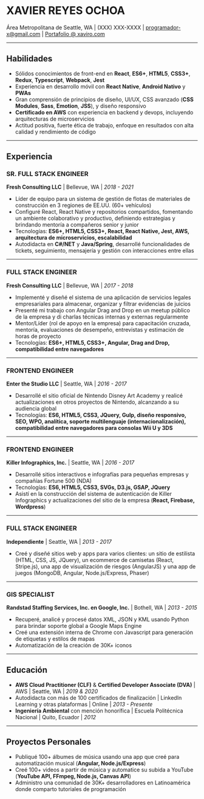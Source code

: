 # **XAVIER REYES OCHOA**

Área Metropolitana de Seattle, WA | (XXX) XXX-XXXX | programador-x@gmail.com | [Portafolio @ xaviro.com](https://xaviro.com)

---

## **Habilidades**

- Sólidos conocimientos de front-end en **React**, **ES6+**, **HTML5**, **CSS3+**, **Redux**, **Typescript**, **Webpack**, **Jest**
- Experiencia en desarrollo móvil con **React Native**, **Android Nativo** y **PWAs**
- Gran comprensión de principios de diseño, UI/UX, CSS avanzado (**CSS Modules**, **Sass**, **Emotion**, **JSS**), y diseño responsivo
- **Certificado en AWS** con experiencia en backend y devops, incluyendo arquitecturas de microservicios
- Actitud positiva, fuerte ética de trabajo, enfoque en resultados con alta calidad y rendimiento de código

---

## **Experiencia**

### **SR. FULL STACK ENGINEER**
**Fresh Consulting LLC** | Bellevue, WA | *2018 - 2021*

- Líder de equipo para un sistema de gestión de flotas de materiales de construcción en 3 regiones de EE.UU. (60+ vehículos)
- Configuré React, React Native y repositorios compartidos, fomentando un ambiente colaborativo y productivo, definiendo estrategias y brindando mentoría a compañeros senior y junior
- Tecnologías: **ES6+, HTML5, CSS3+, React, React Native, Jest, AWS, arquitectura de microservicios, escalabilidad**
- Autodidacta en **C#/NET** y **Java/Spring**, desarrollé funcionalidades de tickets, seguimiento, mensajería y gestión con interacciones entre ellas

---

### **FULL STACK ENGINEER**
**Fresh Consulting LLC** | Bellevue, WA | *2017 - 2018*

- Implementé y diseñé el sistema de una aplicación de servicios legales empresariales para almacenar, organizar y filtrar evidencias de juicios
- Presenté mi trabajo con Angular Drag and Drop en un meetup público de la empresa y di charlas técnicas internas y externas regularmente
- Mentor/Líder (rol de apoyo en la empresa) para capacitación cruzada, mentoría, evaluaciones de desempeño, entrevistas y estimación de horas de proyecto
- Tecnologías: **ES6+, HTML5, CSS3+, Angular, Drag and Drop, compatibilidad entre navegadores**

---

### **FRONTEND ENGINEER**
**Enter the Studio LLC** | Seattle, WA | *2016 - 2017*

- Desarrollé el sitio oficial de Nintendo Disney Art Academy y realicé actualizaciones en otros proyectos de Nintendo, alcanzando a su audiencia global
- Tecnologías: **ES6, HTML5, CSS3, JQuery, Gulp, diseño responsivo, SEO, WPO, analítica, soporte multilenguaje (internacionalización), compatibilidad entre navegadores para consolas Wii U y 3DS**

---

### **FRONTEND ENGINEER**
**Killer Infographics, Inc.** | Seattle, WA | *2016 - 2017*

- Desarrollé sitios interactivos e infografías para pequeñas empresas y compañías Fortune 500 (NDA)
- Tecnologías: **ES6, HTML5, CSS3, SVGs, D3.js, GSAP, JQuery**
- Asistí en la construcción del sistema de autenticación de Killer Infographics y actualizaciones del sitio de la empresa (**React, Firebase, Wordpress**)

---

### **FULL STACK ENGINEER**
**Independiente** | Seattle, WA | *2013 - 2017*

- Creé y diseñé sitios web y apps para varios clientes: un sitio de estilista (HTML, CSS, JS, JQuery), un ecommerce de camisetas (React, Stripe.js), una app de visualización de riesgos (AngularJS) y una app de juegos (MongoDB, Angular, Node.js/Express, Phaser)

---

### **GIS SPECIALIST**
**Randstad Staffing Services, Inc. en Google, Inc.** | Bothell, WA | *2013 - 2015*

- Recuperé, analicé y procesé datos XML, JSON y KML usando Python para brindar soporte global a Google Maps Engine
- Creé una extensión interna de Chrome con Javascript para generación de etiquetas y estilos de mapas
- Automatización de la creación de 30K+ iconos

---

## **Educación**

- **AWS Cloud Practitioner (CLF)** & **Certified Developer Associate (DVA)** | AWS | Seattle, WA | *2019 & 2020*
- Autodidacta con más de 100 certificados de finalización | LinkedIn Learning y otras plataformas | Online | *2013 - Presente*
- **Ingeniería Ambiental** con mención honorífica | Escuela Politécnica Nacional | Quito, Ecuador | *2012*

---

## **Proyectos Personales**

- Publiqué 100+ álbumes de música usando una app que creé para automatización musical (**Angular, Node.js/Express**)
- Creé 100+ videos a partir de música y automatice su subida a YouTube (**YouTube API, FFmpeg, Node.js, Canvas API**)
- Administro una comunidad de 30K+ desarrolladores en Latinoamérica donde comparto tutoriales de programación
